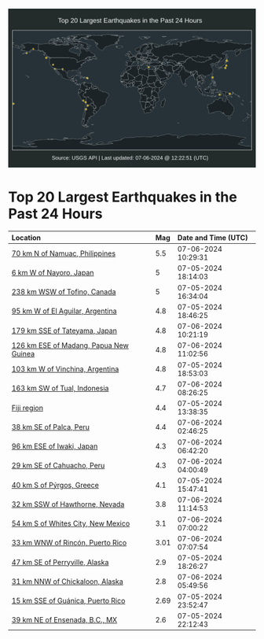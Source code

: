 ![Map](./map.png)

# Top 20 Largest Earthquakes in the Past 24 Hours

| Location | Mag | Date and Time (UTC) |
|:---|:---|:---|
| [70 km N of Namuac, Philippines](https://earthquake.usgs.gov/earthquakes/eventpage/us7000mxek) | 5.5 | 07-06-2024 10:29:31 |
| [6 km W of Nayoro, Japan](https://earthquake.usgs.gov/earthquakes/eventpage/us7000mxbi) | 5 | 07-05-2024 18:14:03 |
| [238 km WSW of Tofino, Canada](https://earthquake.usgs.gov/earthquakes/eventpage/us7000mxaz) | 5 | 07-05-2024 16:34:04 |
| [95 km W of El Aguilar, Argentina](https://earthquake.usgs.gov/earthquakes/eventpage/us7000mxbn) | 4.8 | 07-05-2024 18:46:25 |
| [179 km SSE of Tateyama, Japan](https://earthquake.usgs.gov/earthquakes/eventpage/us7000mxei) | 4.8 | 07-06-2024 10:21:19 |
| [126 km ESE of Madang, Papua New Guinea](https://earthquake.usgs.gov/earthquakes/eventpage/us7000mxes) | 4.8 | 07-06-2024 11:02:56 |
| [103 km W of Vinchina, Argentina](https://earthquake.usgs.gov/earthquakes/eventpage/us7000mxbr) | 4.8 | 07-05-2024 18:53:03 |
| [163 km SW of Tual, Indonesia](https://earthquake.usgs.gov/earthquakes/eventpage/us7000mxe5) | 4.7 | 07-06-2024 08:26:25 |
| [Fiji region](https://earthquake.usgs.gov/earthquakes/eventpage/us7000mx8r) | 4.4 | 07-05-2024 13:38:35 |
| [38 km SE of Palca, Peru](https://earthquake.usgs.gov/earthquakes/eventpage/us7000mxd4) | 4.4 | 07-06-2024 02:46:25 |
| [96 km ESE of Iwaki, Japan](https://earthquake.usgs.gov/earthquakes/eventpage/us7000mxds) | 4.3 | 07-06-2024 06:42:20 |
| [29 km SE of Cahuacho, Peru](https://earthquake.usgs.gov/earthquakes/eventpage/us7000mxdg) | 4.3 | 07-06-2024 04:00:49 |
| [40 km S of Pýrgos, Greece](https://earthquake.usgs.gov/earthquakes/eventpage/us7000mxah) | 4.1 | 07-05-2024 15:47:41 |
| [32 km SSW of Hawthorne, Nevada](https://earthquake.usgs.gov/earthquakes/eventpage/nn00880450) | 3.8 | 07-06-2024 11:14:53 |
| [54 km S of Whites City, New Mexico](https://earthquake.usgs.gov/earthquakes/eventpage/tx2024neey) | 3.1 | 07-06-2024 07:00:22 |
| [33 km WNW of Rincón, Puerto Rico](https://earthquake.usgs.gov/earthquakes/eventpage/pr71454703) | 3.01 | 07-06-2024 07:07:54 |
| [47 km SE of Perryville, Alaska](https://earthquake.usgs.gov/earthquakes/eventpage/ak0248lkdbxu) | 2.9 | 07-05-2024 18:26:27 |
| [31 km NNW of Chickaloon, Alaska](https://earthquake.usgs.gov/earthquakes/eventpage/ak0248n0b1ai) | 2.8 | 07-06-2024 05:49:56 |
| [15 km SSE of Guánica, Puerto Rico](https://earthquake.usgs.gov/earthquakes/eventpage/pr71454688) | 2.69 | 07-05-2024 23:52:47 |
| [39 km NE of Ensenada, B.C., MX](https://earthquake.usgs.gov/earthquakes/eventpage/ci40649791) | 2.6 | 07-05-2024 22:12:43 |
